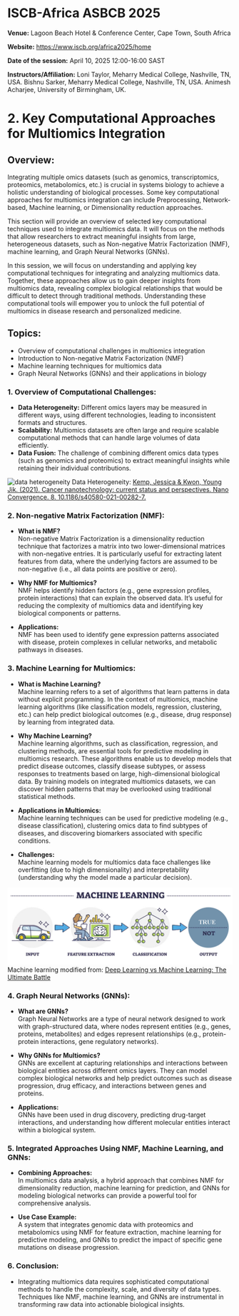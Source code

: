 # ISCB-Africa ASBCB 2025

**Venue:** Lagoon Beach Hotel & Conference Center, Cape Town, South Africa

**Website:** https://www.iscb.org/africa2025/home

**Date of the session:** April 10, 2025 12:00-16:00 SAST

**Instructors/Affiliation:** 
Loni Taylor, Meharry Medical College, Nashville, TN, USA.
Bishnu Sarker, Meharry Medical College, Nashville, TN, USA.
Animesh Acharjee, University of Birmingham, UK.

# 2. Key Computational Approaches for Multiomics Integration

## Overview:
Integrating multiple omics datasets (such as genomics, transcriptomics, proteomics, metabolomics, etc.) is crucial in systems biology to achieve a holistic understanding of biological processes.  Some key computational approaches for multiomics integration can include Preprocessing, Network-based, Machine learning, or Dimensionality reduction approaches.

This section will provide an overview of selected key computational techniques used to integrate multiomics data. It will focus on the methods that allow researchers to extract meaningful insights from large, heterogeneous datasets, such as Non-negative Matrix Factorization (NMF), machine learning, and Graph Neural Networks (GNNs).

In this session, we will focus on understanding and applying key computational techniques for integrating and analyzing multiomics data. Together, these approaches allow us to gain deeper insights from multiomics data, revealing complex biological relationships that would be difficult to detect through traditional methods. Understanding these computational tools will empower you to unlock the full potential of multiomics in disease research and personalized medicine.

## Topics:
+	Overview of computational challenges in multiomics integration
+	Introduction to Non-negative Matrix Factorization (NMF)
+	Machine learning techniques for multiomics data
+	Graph Neural Networks (GNNs) and their applications in biology

### 1.	Overview of Computational Challenges:
+	**Data Heterogeneity:** Different omics layers may be measured in different ways, using different technologies, leading to inconsistent formats and structures.
+	**Scalability:** Multiomics datasets are often large and require scalable computational methods that can handle large volumes of data efficiently.
+	**Data Fusion:** The challenge of combining different omics data types (such as genomics and proteomics) to extract meaningful insights while retaining their individual contributions.

<img src="https://encrypted-tbn0.gstatic.com/images?q=tbn:ANd9GcSIkgbucYXs49czJD6hoCmp6Ozbxzqc2D1WXQ&s" alt="data heterogeneity" width="400" height="200">
Data Heterogeneity: <a href="https://encrypted-tbn0.gstatic.com/images?q=tbn:ANd9GcSIkgbucYXs49czJD6hoCmp6Ozbxzqc2D1WXQ&s">Kemp, Jessica & Kwon, Young Jik. (2021). Cancer nanotechnology: current status and perspectives. Nano Convergence. 8. 10.1186/s40580-021-00282-7. </a>

### 2.	Non-negative Matrix Factorization (NMF):
+	**What is NMF?** <br>Non-negative Matrix Factorization is a dimensionality reduction technique that factorizes a matrix into two lower-dimensional matrices with non-negative entries. It is particularly useful for extracting latent features from data, where the underlying factors are assumed to be non-negative (i.e., all data points are positive or zero).

+	**Why NMF for Multiomics?** <br>NMF helps identify hidden factors (e.g., gene expression profiles, protein interactions) that can explain the observed data. It’s useful for reducing the complexity of multiomics data and identifying key biological components or patterns.

+	**Applications:** <br>NMF has been used to identify gene expression patterns associated with disease, protein complexes in cellular networks, and metabolic pathways in diseases.

### 3.	Machine Learning for Multiomics:
+	**What is Machine Learning?** <br>Machine learning refers to a set of algorithms that learn patterns in data without explicit programming. In the context of multiomics, machine learning algorithms (like classification models, regression, clustering, etc.) can help predict biological outcomes (e.g., disease, drug response) by learning from integrated data.

+ **Why Machine Learning?** <br>Machine learning algorithms, such as classification, regression, and clustering methods, are essential tools for predictive modeling in multiomics research. These algorithms enable us to develop models that predict disease outcomes, classify disease subtypes, or assess responses to treatments based on large, high-dimensional biological data. By training models on integrated multiomics datasets, we can discover hidden patterns that may be overlooked using traditional statistical methods.

+	**Applications in Multiomics:** <br>Machine learning techniques can be used for predictive modeling (e.g., disease classification), clustering omics data to find subtypes of diseases, and discovering biomarkers associated with specific conditions.

+	**Challenges:** <br>Machine learning models for multiomics data face challenges like overfitting (due to high dimensionality) and interpretability (understanding why the model made a particular decision).

<img src="https://github.com/lotaylor23/tutorials/blob/main/Multiomics%20Data%20Integration%20using%20Graph%20Based%20Machine%20Learning/Images/ML.png" alt="MACHINE LEARNING">
Machine learning modified from: <a href="https://www.turing.com/kb/ultimate-battle-between-deep-learning-and-machine-learning">Deep Learning vs Machine Learning: The Ultimate Battle</a>

### 4.	Graph Neural Networks (GNNs):
+	**What are GNNs?** <br>Graph Neural Networks are a type of neural network designed to work with graph-structured data, where nodes represent entities (e.g., genes, proteins, metabolites) and edges represent relationships (e.g., protein-protein interactions, gene regulatory networks).

+	**Why GNNs for Multiomics?** <br>GNNs are excellent at capturing relationships and interactions between biological entities across different omics layers. They can model complex biological networks and help predict outcomes such as disease progression, drug efficacy, and interactions between genes and proteins.

+	**Applications:** <br>GNNs have been used in drug discovery, predicting drug-target interactions, and understanding how different molecular entities interact within a biological system.

### 5.	Integrated Approaches Using NMF, Machine Learning, and GNNs:
+	**Combining Approaches:** <br>In multiomics data analysis, a hybrid approach that combines NMF for dimensionality reduction, machine learning for prediction, and GNNs for modeling biological networks can provide a powerful tool for comprehensive analysis.

+	**Use Case Example:** <br>A system that integrates genomic data with proteomics and metabolomics using NMF for feature extraction, machine learning for predictive modeling, and GNNs to predict the impact of specific gene mutations on disease progression.

### 6.	Conclusion:
+	Integrating multiomics data requires sophisticated computational methods to handle the complexity, scale, and diversity of data types. Techniques like NMF, machine learning, and GNNs are instrumental in transforming raw data into actionable biological insights.


